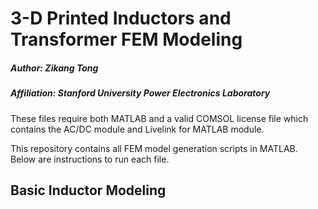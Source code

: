 # 3-D Printed Inductors and Transformer FEM Modeling

##### Author: Zikang Tong

##### Affiliation: Stanford University Power Electronics Laboratory

These files require both MATLAB and a valid COMSOL license file which contains the AC/DC module and Livelink for MATLAB module.

This repository contains all FEM model generation scripts in MATLAB. Below are instructions to run each file.


## Basic Inductor Modeling
